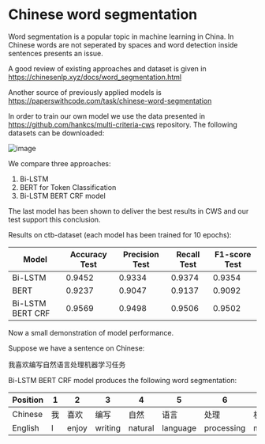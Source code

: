 # Chinese word segmentation


Word segmentation is a popular topic in machine learning in China. In Chinese words are not seperated by spaces and word detection inside sentences presents an issue. 

A good review of existing approaches and dataset is given in https://chinesenlp.xyz/docs/word_segmentation.html

Another source of previously applied models is https://paperswithcode.com/task/chinese-word-segmentation

In order to train our own model we use the data presented in https://github.com/hankcs/multi-criteria-cws repository. The following datasets can be downloaded:

![image](https://camo.githubusercontent.com/3bc414c4846f0d6127c2bdbfa0b12d3a1d59dd9fc583820436e2ad885d943366/687474703a2f2f7778332e73696e61696d672e636e2f6c617267652f303036466d6a6d636c7931666d366a74686133746d6a33313872306c343078392e6a7067)

We compare three approaches:

1. Bi-LSTM
2. BERT for Token Classification
3. Bi-LSTM BERT CRF model

The last model has been shown to deliver the best results in CWS and our test support this conclusion.

Results on ctb-dataset (each model has been trained for 10 epochs):


| Model         | Accuracy Test | Precision Test | Recall Test | F1-score Test |
| ------------- | ------------- | ------------- | ------------- | ------------- |
| Bi-LSTM       | 0.9452  | 0.9334 | 0.9374 | 0.9354
| BERT          | 0.9237  | 0.9047 | 0.9137 | 0.9092 |
| Bi-LSTM BERT CRF|  0.9569 | 0.9498 | 0.9506 | 0.9502 |



Now a small demonstration of model performance.

Suppose we have a sentence on Chinese: 

我喜欢编写自然语言处理机器学习任务

Bi-LSTM BERT CRF model produces the following word segmentation:

|Position | 1 | 2 | 3 | 4 | 5 | 6 | 7 | 8 | 9 |
| ------- | - | - | - | - | - | - | - | - | - |
|Chinese | 我 | 喜欢 | 编写| 自然 | 语言 | 处理 | 机器 | 学习| 任务|
|English | I | enjoy | writing | natural | language | processing | machine | learning| tasks|

